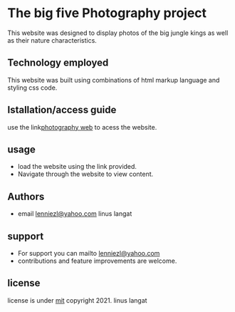 # The big five Photography project
This website was designed to display photos of the big jungle kings as well as their nature characteristics.
## Technology employed
This website was built using combinations of html markup language and styling css code.
## Istallation/access guide
use the link[photography web](https://lenus254.github.io/Favourite-photography-/) to acess the website.
## usage
* load the website using the link provided.
* Navigate through the website to view content.
## Authors
* email lenniezl@yahoo.com
linus langat
## support
* For support you can
mailto lenniezl@yahoo.com
* contributions and feature improvements are welcome.
## license
license is under [mit](https://github.com/git/git-scm.com/blob/main/MIT-LICENSE.txt)
copyright 2021. linus langat

